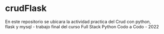 # crudFlask

En este repositorio se ubicara la actividad practica del Crud con python, flask y mysql - trabajo final del curso Full Stack Python Codo a Codo - 2022
